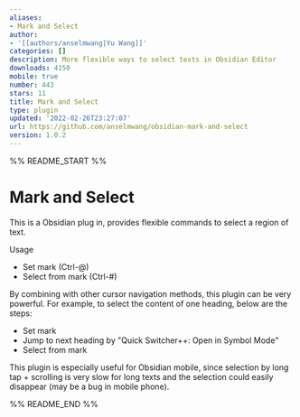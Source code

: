 ```yaml
---
aliases:
- Mark and Select
author:
- '[[authors/anselmwang|Yu Wang]]'
categories: []
description: More flexible ways to select texts in Obsidian Editor
downloads: 4150
mobile: true
number: 443
stars: 11
title: Mark and Select
type: plugin
updated: '2022-02-26T23:27:07'
url: https://github.com/anselmwang/obsidian-mark-and-select
version: 1.0.2
---
```


%% README_START %%

# Mark and Select

This is a Obsidian plug in, provides flexible commands to select a region of text.

Usage
- Set mark (Ctrl-@)
- Select from mark (Ctrl-#)

By combining with other cursor navigation methods, this plugin can be very powerful. For example, to select the content of one heading, below are the steps:
- Set mark
- Jump to next heading by "Quick Switcher++: Open in Symbol Mode"
- Select from mark

This plugin is especially useful for Obsidian mobile, since selection by long tap + scrolling is very slow for long texts and the selection could easily disappear (may be a bug in mobile phone).


%% README_END %%